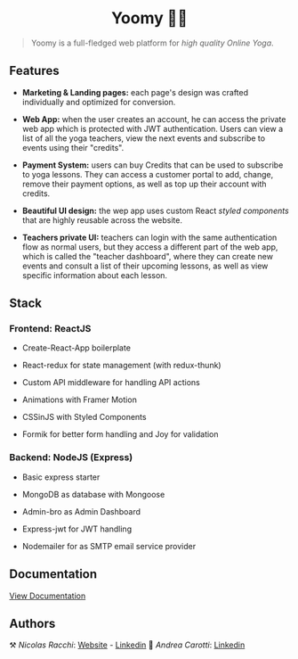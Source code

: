 <h1 align="center">Yoomy 🧘‍♂️ </h1>

> Yoomy is a full-fledged web platform for _high quality Online Yoga_.

## Features

- **Marketing & Landing pages:** each page's design was crafted individually and optimized for conversion.

- **Web App:** when the user creates an account, he can access the private web app which is protected with JWT authentication. Users can view a list of all the yoga teachers, view the next events and subscribe to events using their "credits".

- **Payment System:** users can buy Credits that can be used to subscribe to yoga lessons. They can access a customer portal to add, change, remove their payment options, as well as top up their account with credits.

- **Beautiful UI design:** the wep app uses custom React _styled components_ that are highly reusable across the website.

- **Teachers private UI:** teachers can login with the same authentication flow as normal users, but they access a different part of the web app, which is called the "teacher dashboard", where they can create new events and consult a list of their upcoming lessons, as well as view specific information about each lesson.

## Stack

### Frontend: ReactJS

- Create-React-App boilerplate

- React-redux for state management (with redux-thunk)

- Custom API middleware for handling API actions

- Animations with Framer Motion

- CSSinJS with Styled Components

- Formik for better form handling and Joy for validation

### Backend: NodeJS (Express)

- Basic express starter

- MongoDB as database with Mongoose

- Admin-bro as Admin Dashboard

- Express-jwt for JWT handling

- Nodemailer for as SMTP email service provider

## Documentation

<a href="./DOCUMENTATION.md">View Documentation</a>

## Authors

⚒ _Nicolas Racchi_: [Website](https://www.nicolasracchi.com) - [Linkedin](https://www.linkedin.com/in/nicolas-racchi/)
🌳 _Andrea Carotti_: [Linkedin](https://www.linkedin.com/in/andrea-carotti-09150218a/)
